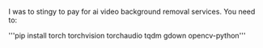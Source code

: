 I was to stingy to pay for ai video background removal services. You need to:

'''pip install torch torchvision torchaudio tqdm gdown opencv-python'''